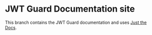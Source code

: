 # JWT Guard Documentation site

This branch contains the JWT Guard documentation and uses [Just the Docs](https://just-the-docs.com/).